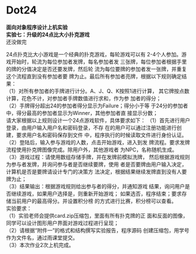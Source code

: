 # Dot24
**面向对象程序设计上机实验**  
**实验七：升级的24点比大小扑克游戏**  
        还没做完  
    
24点扑克比大小游戏是一个经典的扑克游戏，每轮游戏可以有
2-4个人参加。游戏开始时，轮流为每位参加者发牌，每名参加者发
三张牌，每位参加者根据手里的牌的分值决定是否还要发牌，然后轮
流为每位要牌的参加者发一张牌，并重复这个流程直到没有参加者要
牌为止。最后所有参加者亮牌，根据以下规则确定结果：  
（1）对所有参加者的手牌进行计分。A、J、Q、K按照1进行计算，
其它牌按点数计算，花色不计，对参加者手牌数值进行求和，作为参
加者的得分；  
（2）手牌得分超出24的参加者得分显示为Failure；得分小于等
于24分的参加者中，得分最高的参加者显示为Winner，其他参加者直
接显示分数；  
请大家根据以上规则设计一个24点游戏软件，具体要求如下：
（1）首先进行用户登录，由用户输入用户名和密码登录，不存
在的用户可以通过注册功能进行创建，要求用户名和密码保存到文件
中，程序执行的时候读取文件进行身份认证。  
（2）登陆后，输入参与游戏的人数，点击开始游戏，进入到发
牌流程。要求发牌流程使用扑克牌图像完成。除用户外，其他游戏者
为NPC，名称随机生成。  
（3）游戏过程：请使用数组存储手牌，并在发牌前模拟洗牌，
然后根据游戏规则为参与者发牌，并询问参与者是否继续要牌，使用
者是否要牌由用户输入决定，计算机是否是要牌请设计专门的决策方
法决定，根据结果继续发牌直到没有人要牌为止；  
（3）结果输出：根据游戏规则给出参与者的得分，并通知游戏
结果，询问用户是否继续游戏，如果用户选择是，则重新开始游戏；
如果选否，程序结束；要求存储当前用户的最高得分。并设置积分榜
的方式进行比赛，积分榜可以查看。  
实验要求：  
（1）实验老师会提供card.zip压缩包，里面有所有扑克牌的正
面和反面的图像，同学可以设计图形用户界面对游戏过程进行呈现；  
（2）请根据“附件一”的格式和结构撰写实验报告，程序源码
创建压缩包，用学号作为文件名，通过雨课堂提交。  
（3）本次作业2次上机完成。  
